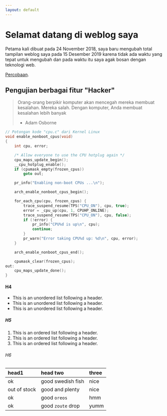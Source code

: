 ```yaml
---
layout: default
---
```


# Selamat datang di weblog saya
Petama kali dibuat pada 24 November 2018, saya baru mengubah total tampilan weblog saya pada 15 Desember 2019 karena tidak ada waktu yang tepat untuk mengubah dan pada waktu itu saya agak bosan dengan teknologi web.

[Percobaan](./another-page.html).

## Pengujian berbagai fitur "Hacker"

> Orang-orang berpikir komputer akan mencegah mereka membuat kesalahan. Mereka salah. 
> Dengan komputer, Anda membuat kesalahan lebih banyak
>                  
> - Adam Osborne

```cpp
// Potongan kode "cpu.c" dari Kernel Linux
void enable_nonboot_cpus(void)
{
	int cpu, error;

	/* Allow everyone to use the CPU hotplug again */
	cpu_maps_update_begin();
	__cpu_hotplug_enable();
	if (cpumask_empty(frozen_cpus))
		goto out;

	pr_info("Enabling non-boot CPUs ...\n");

	arch_enable_nonboot_cpus_begin();

	for_each_cpu(cpu, frozen_cpus) {
		trace_suspend_resume(TPS("CPU_ON"), cpu, true);
		error = _cpu_up(cpu, 1, CPUHP_ONLINE);
		trace_suspend_resume(TPS("CPU_ON"), cpu, false);
		if (!error) {
			pr_info("CPU%d is up\n", cpu);
			continue;
		}
		pr_warn("Error taking CPU%d up: %d\n", cpu, error);
	}

	arch_enable_nonboot_cpus_end();

	cpumask_clear(frozen_cpus);
out:
	cpu_maps_update_done();
}
```

#### H4

*   This is an unordered list following a header.
*   This is an unordered list following a header.
*   This is an unordered list following a header.

##### H5

1.  This is an ordered list following a header.
2.  This is an ordered list following a header.
3.  This is an ordered list following a header.

###### H6

| head1        | head two          | three |
|:-------------|:------------------|:------|
| ok           | good swedish fish | nice  |
| out of stock | good and plenty   | nice  |
| ok           | good `oreos`      | hmm   |
| ok           | good `zoute` drop | yumm  |